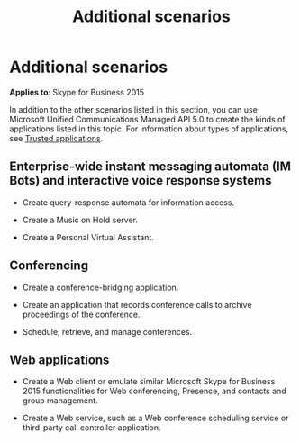 ﻿---
title: Additional scenarios
description: Discusses additional scenarios for enterprise-wide instant messaging automation and interactive voice response systems, conferencing and web applications.
TOCTitle: Additional scenarios
ms:assetid: a688141b-fdaa-41cd-9362-9f5afd854ed8
ms:mtpsurl: https://msdn.microsoft.com/library/Dn465957(v=office.16)
ms:contentKeyID: 65239775
ms.date: 07/27/2015
mtps_version: v=office.16
---

# Additional scenarios

**Applies to**: Skype for Business 2015

In addition to the other scenarios listed in this section, you can use Microsoft Unified Communications Managed API 5.0 to create the kinds of applications listed in this topic. For information about types of applications, see [Trusted applications](trusted-applications.md).

## Enterprise-wide instant messaging automata (IM Bots) and interactive voice response systems

- Create query-response automata for information access.

- Create a Music on Hold server.

- Create a Personal Virtual Assistant.

## Conferencing

- Create a conference-bridging application.

- Create an application that records conference calls to archive proceedings of the conference.

- Schedule, retrieve, and manage conferences.

## Web applications

- Create a Web client or emulate similar Microsoft Skype for Business 2015 functionalities for Web conferencing, Presence, and contacts and group management.

- Create a Web service, such as a Web conference scheduling service or third-party call controller application.

